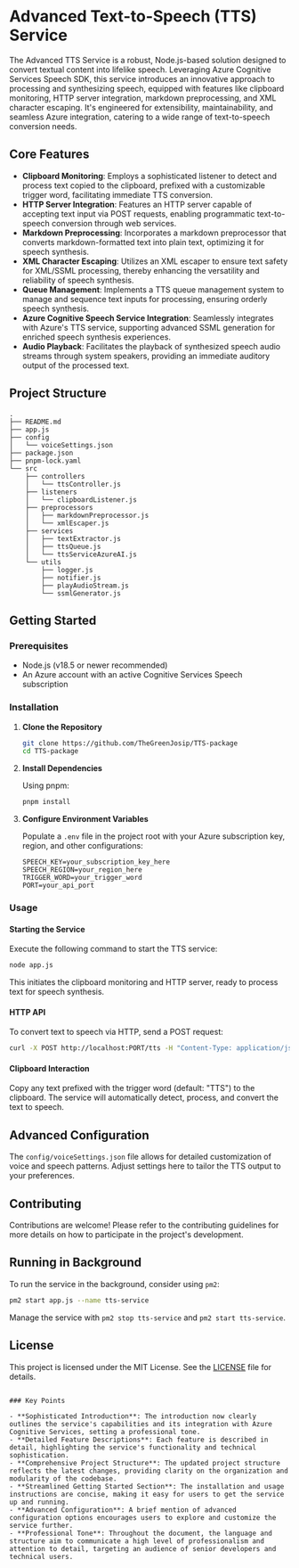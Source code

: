 # Advanced Text-to-Speech (TTS) Service

The Advanced TTS Service is a robust, Node.js-based solution designed to convert textual content into lifelike speech. Leveraging Azure Cognitive Services Speech SDK, this service introduces an innovative approach to processing and synthesizing speech, equipped with features like clipboard monitoring, HTTP server integration, markdown preprocessing, and XML character escaping. It's engineered for extensibility, maintainability, and seamless Azure integration, catering to a wide range of text-to-speech conversion needs.

## Core Features

- **Clipboard Monitoring**: Employs a sophisticated listener to detect and process text copied to the clipboard, prefixed with a customizable trigger word, facilitating immediate TTS conversion.
- **HTTP Server Integration**: Features an HTTP server capable of accepting text input via POST requests, enabling programmatic text-to-speech conversion through web services.
- **Markdown Preprocessing**: Incorporates a markdown preprocessor that converts markdown-formatted text into plain text, optimizing it for speech synthesis.
- **XML Character Escaping**: Utilizes an XML escaper to ensure text safety for XML/SSML processing, thereby enhancing the versatility and reliability of speech synthesis.
- **Queue Management**: Implements a TTS queue management system to manage and sequence text inputs for processing, ensuring orderly speech synthesis.
- **Azure Cognitive Speech Service Integration**: Seamlessly integrates with Azure's TTS service, supporting advanced SSML generation for enriched speech synthesis experiences.
- **Audio Playback**: Facilitates the playback of synthesized speech audio streams through system speakers, providing an immediate auditory output of the processed text.

## Project Structure

```
.
├── README.md
├── app.js
├── config
│   └── voiceSettings.json
├── package.json
├── pnpm-lock.yaml
└── src
    ├── controllers
    │   └── ttsController.js
    ├── listeners
    │   └── clipboardListener.js
    ├── preprocessors
    │   ├── markdownPreprocessor.js
    │   └── xmlEscaper.js
    ├── services
    │   ├── textExtractor.js
    │   ├── ttsQueue.js
    │   └── ttsServiceAzureAI.js
    └── utils
        ├── logger.js
        ├── notifier.js
        ├── playAudioStream.js
        └── ssmlGenerator.js
```

## Getting Started

### Prerequisites

- Node.js (v18.5 or newer recommended)
- An Azure account with an active Cognitive Services Speech subscription

### Installation

1. **Clone the Repository**

   ```bash
   git clone https://github.com/TheGreenJosip/TTS-package
   cd TTS-package
   ```

2. **Install Dependencies**

   Using pnpm:

   ```bash
   pnpm install
   ```

3. **Configure Environment Variables**

   Populate a `.env` file in the project root with your Azure subscription key, region, and other configurations:

   ```plaintext
   SPEECH_KEY=your_subscription_key_here
   SPEECH_REGION=your_region_here
   TRIGGER_WORD=your_trigger_word
   PORT=your_api_port
   ```

### Usage

#### Starting the Service

Execute the following command to start the TTS service:

```bash
node app.js
```

This initiates the clipboard monitoring and HTTP server, ready to process text for speech synthesis.

#### HTTP API

To convert text to speech via HTTP, send a POST request:

```bash
curl -X POST http://localhost:PORT/tts -H "Content-Type: application/json" -d "{\"text\":\"Hello, world!\"}"
```

#### Clipboard Interaction

Copy any text prefixed with the trigger word (default: "TTS") to the clipboard. The service will automatically detect, process, and convert the text to speech.

## Advanced Configuration

The `config/voiceSettings.json` file allows for detailed customization of voice and speech patterns. Adjust settings here to tailor the TTS output to your preferences.

## Contributing

Contributions are welcome! Please refer to the contributing guidelines for more details on how to participate in the project's development.

## Running in Background

To run the service in the background, consider using `pm2`:

```bash
pm2 start app.js --name tts-service
```

Manage the service with `pm2 stop tts-service` and `pm2 start tts-service`.

## License

This project is licensed under the MIT License. See the [LICENSE](LICENSE) file for details.
```

### Key Points

- **Sophisticated Introduction**: The introduction now clearly outlines the service's capabilities and its integration with Azure Cognitive Services, setting a professional tone.
- **Detailed Feature Descriptions**: Each feature is described in detail, highlighting the service's functionality and technical sophistication.
- **Comprehensive Project Structure**: The updated project structure reflects the latest changes, providing clarity on the organization and modularity of the codebase.
- **Streamlined Getting Started Section**: The installation and usage instructions are concise, making it easy for users to get the service up and running.
- **Advanced Configuration**: A brief mention of advanced configuration options encourages users to explore and customize the service further.
- **Professional Tone**: Throughout the document, the language and structure aim to communicate a high level of professionalism and attention to detail, targeting an audience of senior developers and technical users.